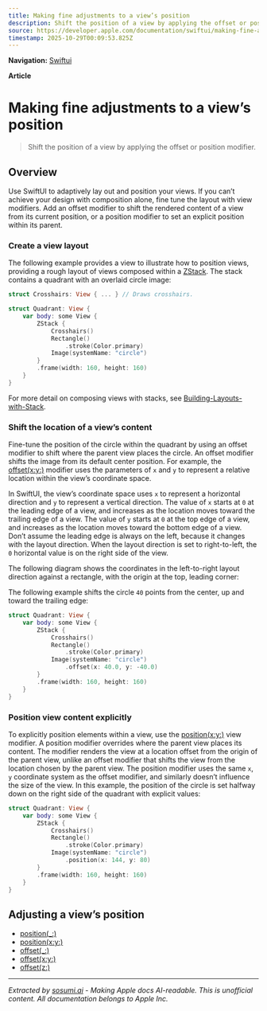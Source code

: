 ```yaml
---
title: Making fine adjustments to a view’s position
description: Shift the position of a view by applying the offset or position modifier.
source: https://developer.apple.com/documentation/swiftui/making-fine-adjustments-to-a-view-s-position
timestamp: 2025-10-29T00:09:53.825Z
---
```


**Navigation:** [Swiftui](/documentation/swiftui)

**Article**

# Making fine adjustments to a view’s position

> Shift the position of a view by applying the offset or position modifier.

## Overview

Use SwiftUI to adaptively lay out and position your views. If you can’t achieve your design with composition alone, fine tune the layout with view modifiers. Add an offset modifier to shift the rendered content of a view from its current position, or a position modifier to set an explicit position within its parent.

### Create a view layout

The following example provides a view to illustrate how to position views, providing a rough layout of views composed within a [ZStack](/documentation/swiftui/zstack). The stack contains a quadrant with an overlaid circle image:

```swift
struct Crosshairs: View { ... } // Draws crosshairs.

struct Quadrant: View {
    var body: some View {
        ZStack {
            Crosshairs()
            Rectangle()
                .stroke(Color.primary)
            Image(systemName: "circle")
        }
        .frame(width: 160, height: 160)
    }
}
```



For more detail on composing views with stacks, see [Building-Layouts-with-Stack](/documentation/swiftui/building-layouts-with-stack-views).

### Shift the location of a view’s content

Fine-tune the position of the circle within the quadrant by using an offset modifier to shift where the parent view places the circle. An offset modifier shifts the image from its default center position. For example, the [offset(x:y:)](/documentation/swiftui/view/offset(x:y:)) modifier uses the parameters of `x` and `y` to represent a relative location within the view’s coordinate space.

In SwiftUI, the view’s coordinate space uses `x` to represent a horizontal direction and `y` to represent a vertical direction. The value of `x` starts at `0` at the leading edge of a view, and increases as the location moves toward the trailing edge of a view. The value of `y` starts at `0` at the top edge of a view, and increases as the location moves toward the bottom edge of a view. Don’t assume the leading edge is always on the left, because it changes with the layout direction. When the layout direction is set to right-to-left, the `0` horizontal value is on the right side of the view.

The following diagram shows the coordinates in the left-to-right layout direction against a rectangle, with the origin at the top, leading corner:



The following example shifts the circle `40` points from the center, up and toward the trailing edge:

```swift
struct Quadrant: View {
    var body: some View {
        ZStack {
            Crosshairs()
            Rectangle()
                .stroke(Color.primary)
            Image(systemName: "circle")
                .offset(x: 40.0, y: -40.0)
        }
        .frame(width: 160, height: 160)
    }
}
```



### Position view content explicitly

To explicitly position elements within a view, use the [position(x:y:)](/documentation/swiftui/view/position(x:y:)) view modifier. A position modifier overrides where the parent view places its content. The modifier renders the view at a location offset from the origin of the parent view, unlike an offset modifier that shifts the view from the location chosen by the parent view. The position modifier uses the same `x`, `y` coordinate system as the offset modifier, and similarly doesn’t influence the size of the view. In this example, the position of the circle is set halfway down on the right side of the quadrant with explicit values:

```swift
struct Quadrant: View {
    var body: some View {
        ZStack {
            Crosshairs()
            Rectangle()
                .stroke(Color.primary)
            Image(systemName: "circle")
                .position(x: 144, y: 80)
        }
        .frame(width: 160, height: 160)
    }
}
```



## Adjusting a view’s position

- [position(_:)](/documentation/swiftui/view/position(_:))
- [position(x:y:)](/documentation/swiftui/view/position(x:y:))
- [offset(_:)](/documentation/swiftui/view/offset(_:))
- [offset(x:y:)](/documentation/swiftui/view/offset(x:y:))
- [offset(z:)](/documentation/swiftui/view/offset(z:))

---

*Extracted by [sosumi.ai](https://sosumi.ai) - Making Apple docs AI-readable.*
*This is unofficial content. All documentation belongs to Apple Inc.*
